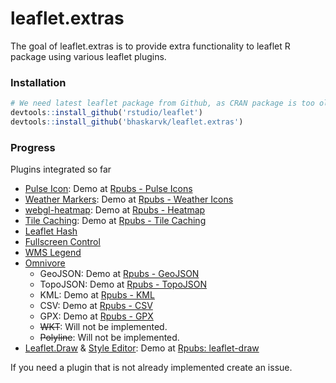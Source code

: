 # leaflet.extras

The goal of leaflet.extras is to provide extra functionality to leaflet R package using various leaflet plugins. 

### Installation

```r
# We need latest leaflet package from Github, as CRAN package is too old.
devtools::install_github('rstudio/leaflet')
devtools::install_github('bhaskarvk/leaflet.extras')
```

### Progress

Plugins integrated so far

- [Pulse Icon](https://github.com/mapshakers/leaflet-icon-pulse): Demo at [Rpubs - Pulse Icons](http://rpubs.com/bhaskarvk/leaflet-pulseIcon)
- [Weather Markers](https://github.com/tallsam/Leaflet.weather-markers): Demo at [Rpubs - Weather Icons](http://rpubs.com/bhaskarvk/leaflet-weather)
- [webgl-heatmap](https://github.com/ursudio/webgl-heatmap-leaflet): Demo at [Rpubs - Heatmap](http://rpubs.com/bhaskarvk/leaflet-heatmap)
- [Tile Caching](https://github.com/MazeMap/Leaflet.TileLayer.PouchDBCached): Demo at [Rpubs - Tile Caching](http://rpubs.com/bhaskarvk/TileLayer-Caching)
- [Leaflet Hash](https://github.com/mlevans/leaflet-hash)
- [Fullscreen Control](https://github.com/Leaflet/Leaflet.fullscreen)
- [WMS Legend](https://github.com/kartoza/leaflet-wms-legend)
- [Omnivore](https://github.com/mapbox/leaflet-omnivore)
    * GeoJSON: Demo at [Rpubs - GeoJSON](http://rpubs.com/bhaskarvk/geojsonv2)
    * TopoJSON: Demo at [Rpubs - TopoJSON](http://rpubs.com/bhaskarvk/topojsonv2)
    * KML: Demo at [Rpubs - KML](http://rpubs.com/bhaskarvk/kml)
    * CSV: Demo at [Rpubs - CSV](http://rpubs.com/bhaskarvk/csv)
    * GPX: Demo at [Rpubs - GPX](http://rpubs.com/bhaskarvk/gpx)
    * ~~WKT~~: Will not be implemented.
    * ~~Polyline~~: Will not be implemented.
- [Leaflet.Draw](https://github.com/Leaflet/Leaflet.draw) & [Style Editor](https://github.com/dwilhelm89/Leaflet.StyleEditor): Demo at [Rpubs: leaflet-draw](http://rpubs.com/bhaskarvk/leaflet-draw)

If you need a plugin that is not already implemented create an issue.


